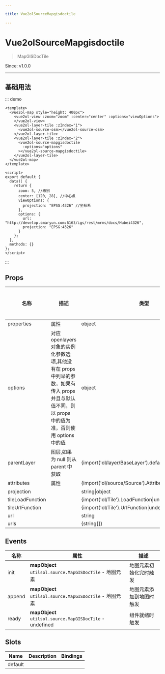 ```yaml
---

title: Vue2olSourceMapgisdoctile

---
```


# Vue2olSourceMapgisdoctile

> MapGISDocTile

Since: v1.0.0

---

## 基础用法

::: demo

```vue
<template>
  <vue2ol-map style="height: 400px">
    <vue2ol-view :zoom="zoom" :center="center" :options="viewOptions">
    </vue2ol-view>
    <vue2ol-layer-tile :zIndex="1">
      <vue2ol-source-osm></vue2ol-source-osm>
    </vue2ol-layer-tile>
    <vue2ol-layer-tile :zIndex="2">
      <vue2ol-source-mapgisdoctile
        :options="options"
      ></vue2ol-source-mapgisdoctile>
    </vue2ol-layer-tile>
  </vue2ol-map>
</template>

<script>
export default {
  data() {
    return {
      zoom: 5, //级别
      center: [120, 28], //中心点
      viewOptions: {
        projection: "EPSG:4326" //坐标系
      },
      options: {
        url: "http://develop.smaryun.com:6163/igs/rest/mrms/docs/Hubei4326",
        projection: "EPSG:4326"
      }
    };
  },
  methods: {}
};
</script>
```

:::

## Props

| 名称             | 描述                                                                                                                                                  | 类型                                                    | 取值范围 | 默认值 |
| ---------------- | ----------------------------------------------------------------------------------------------------------------------------------------------------- | ------------------------------------------------------- | -------- | ------ |
| properties       | 属性                                                                                                                                                  | object                                                  | -        |        |
| options          | 对应 openlayers 对象的实例化参数选项,其他没有在 props 中列举的参数，如果有传入 props 并且与默认值不同，则以 props 中的值为准，否则使用 options 中的值 | object                                                  | -        | {}     |
| parentLayer      | 图层,如果为 null 则从 parent 中获取                                                                                                                   | {import('ol/layer/BaseLayer').default}                  | -        |        |
| attributes       | 属性                                                                                                                                                  | {import('ol/source/Source').AttributionLike\|undefined} | -        |        |
| projection       |                                                                                                                                                       | string\|object                                          | -        |        |
| tileLoadFunction |                                                                                                                                                       | {import('ol/Tile').LoadFunction\|undefined}             | -        |        |
| tileUrlFunction  |                                                                                                                                                       | {import('ol/Tile').UrlFunction\|undefined}              | -        |        |
| url              |                                                                                                                                                       | string                                                  | -        |        |
| urls             |                                                                                                                                                       | {string[]}                                              | -        |        |

## Events

| 名称   | 属性                                                     | 描述                     |
| ------ | -------------------------------------------------------- | ------------------------ |
| init   | **mapObject** `utilsol.source.MapGISDocTile` - 地图元素  | 地图元素初始化完时触发   |
| append | **mapObject** `utilsol.source.MapGISDocTile` - 地图元素  | 地图元素添加到地图时触发 |
| ready  | **mapObject** `utilsol.source.MapGISDocTile` - undefined | 组件就绪时触发           |

## Slots

| Name    | Description | Bindings |
| ------- | ----------- | -------- |
| default |             |          |

